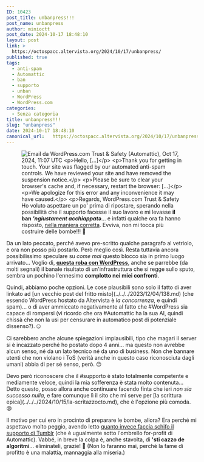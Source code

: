 ```yaml
---
ID: 10423
post_title: unbanpress!!!
post_name: unbanpress
author: minioctt
post_date: 2024-10-17 18:48:10
layout: post
link: >
  https://octospacc.altervista.org/2024/10/17/unbanpress/
published: true
tags:
  - anti-spam
  - Automattic
  - ban
  - supporto
  - unban
  - WordPress
  - WordPress.com
categories:
  - Senza categoria
title: unbanpress!!!
slug: "unbanpress"
date: 2024-10-17 18:48:10
canonical_url:   https://octospacc.altervista.org/2024/10/17/unbanpress/
---
```

<!-- wp:image {"id":10479,"sizeSlug":"large","linkDestination":"none"} -->
<figure class="wp-block-image size-large"><img src="https://octospacc.github.io/microblog-mirror/assets/uploads/2024/10/image-7-960x689.png" alt="Email da WordPress.com Trust &amp; Safety (Automattic), Oct 17, 2024, 11:07 UTC

Hello, [...]

Thank you for getting in touch. Your site was flagged by our automated anti-spam controls. We have reviewed your site and have removed the suspension notice.
 
Please be sure to clear your browser's cache and, if necessary, restart the browser: [...]
 
We apologize for this error and any inconvenience it may have caused.
 
Regards, 
WordPress.com Trust &amp; Safety" class="wp-image-10479"/><figcaption class="wp-element-caption">Ho voluto aspettare un po' prima di ripostare, sperando nella possibilità che il supporto facesse il suo lavoro e mi levasse <strong>il ban <em>'ngiustament acchiappatə</em></strong>... e infatti qualche ora fa hanno risposto, <u>nella maniera corretta</u>. Evviva, non mi tocca più costruire delle bombe!!! 🥰️</figcaption></figure>
<!-- /wp:image -->

<!-- wp:paragraph -->
<p markdown="1"></p>
<!-- /wp:paragraph -->

<!-- wp:paragraph -->
<p markdown="1">Da un lato peccato, perché avevo pre-scritto qualche paragrafo al vetriolo, e ora non posso più postarlo. Però meglio così. Resta tuttavia ancora possibilissimo speculare su <em>come mai</em> questo blocco sia in primo luogo arrivato... Voglio dì, <a href="https://octospacc.altervista.org/2024/10/16/banpress/"><strong>questa roba con WordPress</strong></a>, anche se parrebbe (da molti segnali) il banale risultato di un'infrastruttura che si regge sullo sputo, sembra un pochino l'ennesimo <strong>complotto nei miei confronti</strong>.</p>
<!-- /wp:paragraph -->

<!-- wp:paragraph -->
<p markdown="1">Quindi, abbiamo poche opzioni. Le cose plausibili sono solo il fatto di aver linkato ad [un vecchio post del fritto misto](../../../2023/12/04/138.md) (che essendo WordPress hostato da Altervista è <em>la concorrenza</em>, e quindi spam)... o di aver ammiccato negativamente al fatto che #WordPress sia capace di rompersi (vi ricordo che ora #Automattic ha la sua AI, quindi chissà che non la usi per censurare in automatico post di potenziale dissenso?). 🤐️</p>
<!-- /wp:paragraph -->

<!-- wp:paragraph -->
<p markdown="1">Ci sarebbero anche alcune spiegazioni implausibili, tipo che magari il server si è incazzato perché ho postato dopo 4 anni... ma questo non avrebbe alcun senso, né da un lato tecnico né da uno di business. Non che bannare utenti che non violano i ToS (verità anche in questo caso riconosciuta dagli umani) abbia di per sé senso, però. 😔️</p>
<!-- /wp:paragraph -->

<!-- wp:paragraph -->
<p markdown="1">Devo però riconoscere che il #supporto è stato totalmente competente e mediamente veloce, quindi la mia sofferenza è stata molto contenuta... Detto questo, posso allora anche continuare facendo finta che ieri <em>non sia successo nulla</em>, e fare comunque lì il sito che mi serve per [la scrittura epica](../../../2024/10/15/la-scritazzocto.md), che è l'opzione più comoda. 😪️</p>
<!-- /wp:paragraph -->

<!-- wp:paragraph -->
<p markdown="1">Il motivo per cui ero in procinto di preparare le bombe, allora? Era perché mi aspettavo molto peggio, avendo letto <a href="https://old.reddit.com/r/TumblrAcctTerminated/comments/ljkbgu/so_your_tumblr_account_was_terminated_huh/">quanto invece faccia schifo il supporto di Tumblr</a> (che è ugualmente sotto l'ombrello for-profit di Automattic). Vabbé, in breve la colpa è, anche stavolta, di <strong>'sti cazzo de algoritmi</strong>... eliminateli, grazie! 🔪️ (Non lo faranno mai, perché la fame di profitto è una malattia, mannaggia alla miseria.)</p>
<!-- /wp:paragraph -->